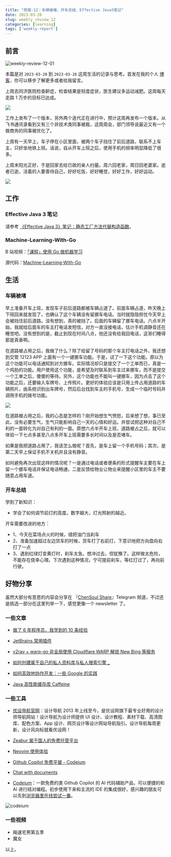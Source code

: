 ```yaml
---
title: "周报-12｜车辆被堵、开车总结、Effective Java3笔记"
date: 2023-03-28
slug: weekly_review_12
categories: [learning]
tags: ['weekly-report']
---
```


## 前言

![weekly-review-12-01](../../../static/images/weekly-review-12-01.webp)

本篇是对 `2023-03-20` 到 `2023-03-26` 这周生活的记录与思考。首发在我的个人 [博客](https://blog.chensoul.cc/)，你可以移步了解更多或者给我留言。

上周去同济医院检查鼾症，检查结果是轻度症状，医生建议多运动减肥。这周每天走路 1 万步的目标已达成。

![](../../../static/images/weekly-review-12-02.webp)

工作上发布了一个版本，另外两个迭代正在进行中，预计这周再发布一个版本。从飞书通讯录看到又有三个非技术类同事被裁，这周周会，部门领导说最近又有一个做商务的同事被优化了。

上周有一天早上，车子停在小区里面，被两个车子挡住了前后道路，联系不上车主，只好坐地铁上班。话说，自从开车上班之后，使用手机的频率明显降低了很多。

上周末阳光正好，于是回家去给已故的亲人扫墓。周六回老家，周日回老婆家。逝者已逝，活着的人要善待自己，好好吃饭，好好睡觉，好好工作，好好运动。

![](../../../static/images/weekly-review-12-03.webp)

## 工作

### Effective Java 3 笔记

请参考 [《Effective Java 3》笔记：静态工厂方法代替构造函数](/posts/2023/04/03/static-factory-methods-instead-of-constructors/)。

### Machine-Learning-With-Go

B 站视频：[「课程」使用 Go 做机器学习](https://www.bilibili.com/video/BV1iW411w7ev)

源代码：[Machine-Learning-With-Go](https://github.com/PacktPublishing/Machine-Learning-With-Go)

## 生活

### 车辆被堵

早上准备开车上班，发现车子前后道路都被车辆占道了。前面车辆占道，昨天晚上下班回来就发现了，也确认了这个车辆没有留挪车电话。当时就隐隐担忧今天早上会被挡住前后道路。没有想到，真的被挡了。后面的车辆留了挪车电话。六点半开始，我就给后面车的车主打电话发短信，对方一直没接电话，估计手机调静音还在睡觉吧。没有想到的是，截止到现在时间八点，他还没有给我回电话，这哥们睡得那是真香啊。

在道路被占用之后，我做了什么？除了给留了号码的那个车主打电话之外，我还想到交管 12123 APP 上面有一个一键挪车功能。于是，试了一下这个功能。原以为这个功能可以电话通知到对方挪车。实际情况却只是提交了一个工单而已，真是一个鸡肋的功能。用户使用这个功能，是希望及时联系到车主过来挪车，而不是提交一个工单之后，傻傻的等待。另外，这个功能也不能叫一键挪车，因为点击了这个功能之后，还要输入车牌号、上传照片。更好的体验应该是只用上传占用道路的车辆照片，由系统识别出车牌号，然后后台找到车主的手机号，生成一个临时号码并调用手机的拨号功能。

![](../../../static/images/weekly-review-12-04.webp)

在道路被占用之后，我的心态是怎样的？刚开始想生气愤怒，后来想了想，事已至此，没有必要生气，生气只能影响自己一天的心情和好运。并尝试把这种对自己不利的一面转化为对自己有利的一面。原想六点半开车上班，道路被占之后，就可以体验一下七点多甚至八点多开车上班需要多长时间以及是否堵车。

如果是我把道路占用了，我该怎么做呢？首先，是车上留一个手机号码；其次，是第二天早上保证手机不关机并且没有静音。

如何避免再次出现这样的情况呢？一是通过电话或者便条的形式提醒车主要在车上留一个挪车电话并保证电话畅通，二是反馈给物业让物业来提醒小区里的车主不要随意占用车道。

### 开车总结

学到了新知识：

- 学会了如何调节前灯的高度。数字越大，灯光照射的越近。

开车需要改进的地方：

- 1、今天在菜场点火的时候，错把油门当刹车
- 2、准备加速超过左边货车的时候，货车打了右前灯，下意识地把方向盘向右打了一点
- 3、遇到红绿灯变黄灯时，刹车太急。想冲过去，但犹豫了。这样做太危险，不能存在侥幸心理。下次遇到这种情况，宁可提前刹车，等红灯过了，再向前行驶。

## 好物分享

虽然大部分有意思的内容会分享在 『[ChenSoul Share](https://t.me/ichensoul)』Telegram 频道，不过还是挑选一部分在这里列举一下，感觉更像一个 newsletter 了。

### 一些文章

- [做了 6 年程序员，我学到的 10 条经验](https://lutaonan.com/blog/things-i-learnt-after-6-years-as-software-engineer/)

- [JetBrains 常用插件](https://mritd.com/2021/06/06/jetbrains-plugins/)
- [v2ray + warp-go 非全局使用 Cloudflare WARP 解锁 New Bing 等服务](https://blog.skyju.cc/post/v2ray-warp-go-unlock-new-bing/)
- [如何创建属于自己的私人资料库与私人搜索引擎 \_](https://blog.17lai.site/posts/8f152670/)
- [如何高效地协作开发：一些 Google 的实践](https://1byte.io/google-large-scale-dev/)
- [Java 高性能缓存库 Caffeine](https://jasonkayzk.github.io/2023/03/28/Java%E9%AB%98%E6%80%A7%E8%83%BD%E7%BC%93%E5%AD%98%E5%BA%93Caffeine/)

### 一些工具

- [优设导航官网](https://hao.uisdc.com/)：设计导航 2013 年上线至今，是优设网旗下最专业好用的设计师导航网站！设计导航为设计师提供 UI 设计、设计教程、素材下载、高清图库、配色方案、App 设计、网页设计等设计网站导航指引。设计导航每周更新，设计风向标就看优设网！

- [Zeabur 属于国人的免费托管平台](https://dusays.com/567/)

- [Neovim 使用体验](https://luyuhuang.tech/2023/03/21/nvim.html)
- [Github Copilot 免费平替 - Codeium](https://www.domon.cn/github-copilotmian-fei-ping-ti-codeium/)
- [Chat with documents](https://chatdoc.com/)
- [Codeium](https://codeium.com/)：一款免费的类 Github Copilot 的 AI 代码辅助产品，可以便捷的和 AI 进行结对编程。初步使用下来和主流的 IDE 的集成很好，感兴趣的朋友可以先到[浏览器里在线尝试一番](https://codeium.com/playground)。

![codeium](../../../static/images/weekly-review-12-05.webp)

### 一些视频

- 飚速宅男第五季
- 魔女

以上。
